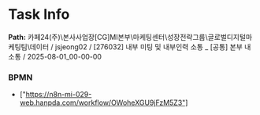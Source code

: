 # Task Info

**Path:** 카페24(주)\본사사업장\[CG]MI본부\마케팅센터\성장전략그룹\글로벌디지털마케팅팀\데이터 / jsjeong02 / [276032] 내부 미팅 및 내부인력 소통 _ [공통] 본부 내 소통 / 2025-08-01_00-00-00

### BPMN
- ["https://n8n-mi-029-web.hanpda.com/workflow/OWoheXGU9jFzM5Z3"]

